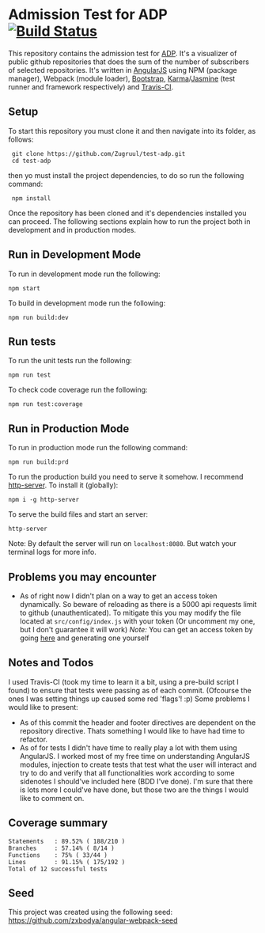 # Admission Test for ADP [![Build Status](https://travis-ci.org/Zugruul/test-adp.svg?branch=dev)](https://travis-ci.org/Zugruul/test-adp)

This repository contains the admission test for [ADP](https://www.adp.com.br/). It's a visualizer of public github repositories that does the sum of the number of subscribers of selected repositories. It's written in [AngularJS](https://angularjs.org/) using NPM (package manager), Webpack (module loader), [Bootstrap](https://getbootstrap.com/), [Karma](https://karma-runner.github.io/latest/index.html)/[Jasmine](https://jasmine.github.io/) (test runner and framework respectively) and [Travis-CI](https://travis-ci.org/).

## Setup
To start this repository you must clone it and then navigate into its folder, as follows:

```
 git clone https://github.com/Zugruul/test-adp.git
 cd test-adp
```

then yo must install the project dependencies, to do so run the following command:

```
 npm install
```

Once the repository has been cloned and it's dependencies installed you can proceed. The following sections explain how to run the project both in development and in production modes. 

## Run in Development Mode
To run in development mode run the following:

```
npm start
```

To build in development mode run the following:

```
npm run build:dev
```

## Run tests
To run the unit tests run the following:

```
npm run test
```

To check code coverage run the following:

```
npm run test:coverage
```

## Run in Production Mode
To run in production mode run the following command:

```
npm run build:prd
```

To run the production build you need to serve it somehow. I recommend [http-server](https://github.com/indexzero/http-server). To install it (globally):
```
npm i -g http-server
```

To serve the build files and start an server:
```
http-server
```
Note: By default the server will run on `localhost:8080`. But watch your terminal logs for more info.

## Problems you may encounter
+ As of right now I didn't plan on a way to get an access token dynamically. So beware of reloading as there is a 5000 api requests limit to github (unauthenticated). To mitigate this you may modify the file located at `src/config/index.js` with your token (Or uncomment my one, but I don't guarantee it will work)
*Note:* You can get an access token by going [here](https://github.com/settings/tokens) and generating one yourself

## Notes and Todos
I used Travis-CI (took my time to learn it a bit, using a pre-build script I found) to ensure that tests were passing as of each commit. (Ofcourse the ones I was setting things up caused some red 'flags'! :p)
Some problems I would like to present:
+ As of this commit the header and footer directives are dependent on the repository directive. Thats something I would like to have had time to refactor.
+ As of for tests I didn't have time to really play a lot with them using AngularJS. I worked most of my free time on understanding AngularJS modules, injection to create tests that test what the user will interact and try to do and verify that all functionalities work according to some sidenotes I should've included here (BDD I've done).
I'm sure that there is lots more I could've have done, but those two are the things I would like to comment on.

## Coverage summary
``` 
Statements   : 89.52% ( 188/210 )
Branches     : 57.14% ( 8/14 )
Functions    : 75% ( 33/44 )
Lines        : 91.15% ( 175/192 )
Total of 12 successful tests
```

## Seed
This project was created using the following seed: https://github.com/zxbodya/angular-webpack-seed
